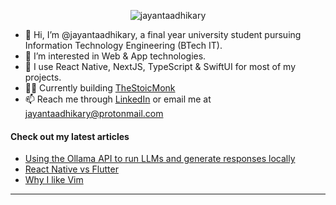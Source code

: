 
<p align="center"> <img src="https://komarev.com/ghpvc/?username=jayantaadhikary&label=Profile%20views&color=4fb589&style=flat" alt="jayantaadhikary" /> </p>

- 👋 Hi, I’m @jayantaadhikary, a final year university student pursuing Information Technology Engineering (BTech IT).
- 👀 I’m interested in Web & App technologies. 
- 🌱 I use React Native, NextJS, TypeScript & SwiftUI for most of my projects.
- 🧑‍💻 Currently building [TheStoicMonk](https://thestoicmonk.xyz)
- 📫 Reach me through [LinkedIn](https://www.linkedin.com/in/jayanta-adhikary/) or email me at jayantaadhikary@protonmail.com

#### Check out my latest articles
- [Using the Ollama API to run LLMs and generate responses locally](https://dev.to/jayantaadhikary/using-the-ollama-api-to-run-llms-and-generate-responses-locally-18b7)
- [React Native vs Flutter](https://dev.to/jayantaadhikary/react-native-vs-flutter-my-opinion-770)
- [Why I like Vim](https://dev.to/jayantaadhikary/why-i-like-using-vim-40mi)

---



<!---
![Github Stats](https://github-readme-stats.vercel.app/api?username=jayantaadhikary&show_icons=true&theme=nightowl&locale=en)

[![trophy](https://github-profile-trophy.vercel.app/?username=jayantaadhikary&theme=tokyonight)]()

![Top Langs](https://github-readme-stats.vercel.app/api/top-langs/?username=jayantaadhikary&theme=nightowl)

[![@jayantaadhikary's Holopin board](https://holopin.me/jayantaadhikary)](https://holopin.io/@jayantaadhikary)

--->



<!---

<p><img align="center" src="https://github-readme-streak-stats.herokuapp.com/?user=jayantaadhikary&theme=nightowl" alt="jayantaadhikary" /></p>

jayantaadhikary/jayantaadhikary is a ✨ special ✨ repository because its `README.md` (this file) appears on your GitHub profile.
You can click the Preview link to take a look at your changes.
--->
